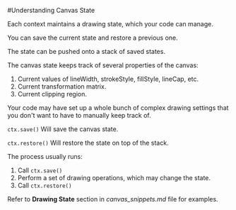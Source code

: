 #Understanding Canvas State

Each context maintains a drawing state, which your code can manage.

You can save the current state and restore a previous one.

The state can be pushed onto a stack of saved states.

The canvas state keeps track of several properties of the canvas:

  1. Current values of lineWidth, strokeStyle, fillStyle, lineCap, etc.
  2. Current transformation matrix.
  3. Current clipping region.

Your code may have set up a whole bunch of complex drawing settings that you don't want to have to manually keep track of.

`ctx.save()` Will save the canvas state.

`ctx.restore()` Will restore the state on top of the stack.

The process usually runs:
  1. Call `ctx.save()`
  2. Perform a set of drawing operations, which may change the state.
  3. Call `ctx.restore()`

Refer to **Drawing State** section in *canvas_snippets.md* file for examples.
